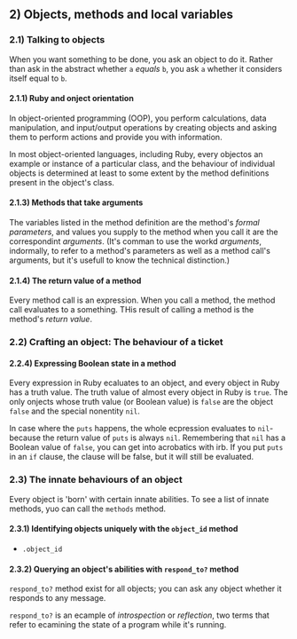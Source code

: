 ## 2) Objects, methods and local variables

### 2.1) Talking to objects

When you want something to be done, you ask an object to do it. Rather than ask in the abstract whether `a` *equals* `b`, you ask `a` whether it considers itself equal to `b`. 

#### 2.1.1) Ruby and onject orientation

In object-oriented programming (OOP), you perform calculations, data manipulation, and input/output operations by creating objects and asking them to perform actions and provide you with information.

In most object-oriented languages, including Ruby, every objectos an example or instance of a particular class, and the behaviour of individual objects is determined at least to some extent by the method definitions present in the object's class.

#### 2.1.3) Methods that take arguments

The variables listed in the method definition are the method's *formal parameters*, and values you supply to the method when you call it are the correspondint *arguments*. (It's comman to use the workd *arguments*, indormally, to refer to a method's parameters as well as a method call's arguments, but it's usefull to know the technical distinction.)

#### 2.1.4) The return value of a method

Every method call is an expression. When you call a method, the method call evaluates to a something. THis result of calling a method is the method's *return value*.

### 2.2) Crafting an object: The behaviour of a ticket

#### 2.2.4) Expressing Boolean state in a method

Every expression in Ruby ecaluates to an object, and every object in Ruby has a truth value. The truth value of almost every object in Ruby is `true`. The only onjects whose truth value (or Boolean value) is `false` are the object `false` and the special nonentity `nil`.

In case where the `puts` happens, the whole ecpression evaluates to `nil`-because the return value of `puts` is always `nil`. Remembering that `nil` has a Boolean value of `false`, you can get into acrobatics with irb. If you put `puts` in an `if` clause, the clause will be false, but it will still be evaluated.

### 2.3) The innate behaviours of an object

Every object is 'born' with certain innate abilities. To see a list of innate methods, yuo can call the `methods` method.

#### 2.3.1) Identifying objects uniquely with the `object_id` method

* `.object_id`
 
#### 2.3.2) Querying an object's abilities with `respond_to?` method

`respond_to?` method exist for all objects; you can ask any object whether it responds to any message.

`respond_to?` is an ecample of *introspection* or *reflection*, two terms that refer to ecamining the state of a program while it's running.
